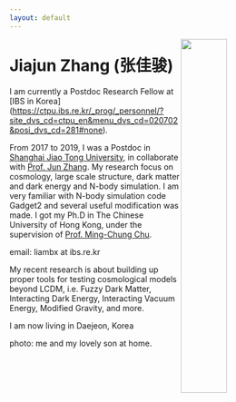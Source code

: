 ```yaml
---
layout: default
---
```


<img style="float: right" src="content/jjzhang_cover.jpg" height="40%" width="40%">

[//]: <img align="left" src="content/jjzhang_cover.jpg" height="40%" width="40%">

[//]: <img style="float: left" src="content/jjzhang_cover.jpg" height="40%" width="40%">

# Jiajun Zhang (张佳骏)

I am currently a Postdoc Research Fellow at [IBS in Korea] (https://ctpu.ibs.re.kr/_prog/_personnel/?site_dvs_cd=ctpu_en&menu_dvs_cd=020702&posi_dvs_cd=281#none).

From 2017 to 2019, I was a Postdoc in [Shanghai Jiao Tong University](http://astro.sjtu.edu.cn/DaoLeft.aspx?navid=31&hassons=0&selfurl=0&fathernav=4), in collaborate with [Prof. Jun Zhang](http://astro.sjtu.edu.cn/DaoLeft.aspx?navid=31&hassons=0&selfurl=0&fathernav=4). My research focus on cosmology, large scale structure, dark matter and dark energy and N-body simulation. I am very familiar with N-body simulation code Gadget2 and several useful modification was made. I got my Ph.D in The Chinese University of Hong Kong, under the supervision of [Prof. Ming-Chung Chu](http://www.phy.cuhk.edu.hk/people/chu.html).

email: liambx at ibs.re.kr

My recent research is about building up proper tools for testing cosmological models beyond LCDM, i.e. Fuzzy Dark Matter, Interacting Dark Energy, Interacting Vacuum Energy, Modified Gravity, and more.

I am now living in Daejeon, Korea

photo: me and my lovely son at home.

